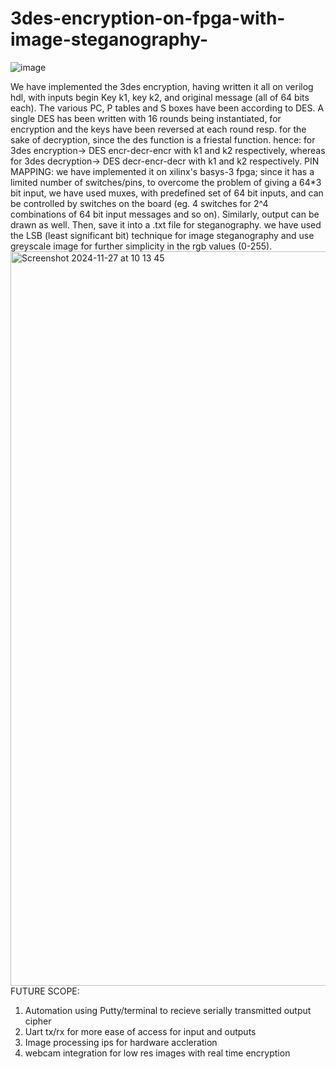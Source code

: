 # 3des-encryption-on-fpga-with-image-steganography-
![image](https://github.com/user-attachments/assets/750e0ae9-54ff-4bd5-8ab1-b9367c1e931a)


We have implemented the 3des encryption, having written it all on verilog hdl, with inputs begin Key k1, key k2, and original message (all of 64 bits each). The various PC, P tables and S boxes have been according to DES. A single DES has been written with 16 rounds being instantiated, for encryption and the keys have been reversed at each round resp. for the sake of decryption, since the des function is a friestal function. 
hence: for 3des encryption-> DES encr-decr-encr with k1 and k2 respectively, whereas for 3des decryption-> DES decr-encr-decr with k1 and k2 respectively.
PIN MAPPING:
we have implemented it on xilinx's basys-3 fpga; since it has a limited number of switches/pins, to overcome the problem of giving a 64*3 bit input, we have used muxes, with predefined set of 64 bit inputs, and can be controlled by switches on the board (eg. 4 switches for 2^4 combinations of 64 bit input messages and so on). 
Similarly, output can be drawn as well.
Then, save it into a .txt file for steganography.
we have used the LSB (least significant bit) technique for image steganography and use greyscale image for further simplicity in the rgb values (0-255).
<img width="1175" alt="Screenshot 2024-11-27 at 10 13 45" src="https://github.com/user-attachments/assets/d8c68643-551b-421a-831c-729f90e57829">
FUTURE SCOPE: 
1) Automation using Putty/terminal to recieve serially transmitted output cipher
2) Uart tx/rx for more ease of access for input and outputs
3) Image processing ips for hardware accleration
4) webcam integration for low res images with real time encryption


